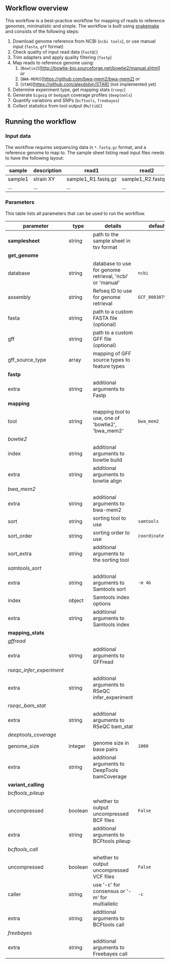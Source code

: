 ## Workflow overview

This workflow is a best-practice workflow for mapping of reads to reference genomes, minimalistic and simple.
The workflow is built using [snakemake](https://snakemake.readthedocs.io/en/stable/) and consists of the following steps:

1. Download genome reference from NCBI (`ncbi tools`), or use manual input (`fasta`, `gff` format)
2. Check quality of input read data (`FastQC`)
3. Trim adapters and apply quality filtering (`fastp`)
4. Map reads to reference genome using:
   1. (`Bowtie2`)[http://bowtie-bio.sourceforge.net/bowtie2/manual.shtml] _or_
   2. (`BWA-MEM2`)[https://github.com/bwa-mem2/bwa-mem2] _or_
   3. (`STAR`)[https://github.com/alexdobin/STAR] (not implemented yet)
5. Determine experiment type, get mapping stats (`rseqc`)
6. Generate `bigwig` or `bedgaph` coverage profiles (`deeptools`)
7. Quantify variations and SNPs (`bcftools`, `freebayes`)
8. Collect statistics from tool output (`MultiQC`)

## Running the workflow

### Input data

The workflow requires sequencing data in `*.fastq.gz` format, and a reference genome to map to.
The sample sheet listing read input files needs to have the following layout:

| sample  | description | read1               | read2               |
| ------- | ----------- | ------------------- | ------------------- |
| sample1 | strain XY   | sample1_R1.fastq.gz | sample1_R2.fastq.gz |
| ...     | ...         | ...                 | ...                 |

### Parameters

This table lists all parameters that can be used to run the workflow.

| parameter                | type    | details                                                  | default           |
| ------------------------ | ------- | -------------------------------------------------------- | ----------------- |
| **samplesheet**          | string  | path to the sample sheet in tsv format                   |                   |
| **get_genome**           |         |                                                          |                   |
| database                 | string  | database to use for genome retrieval, 'ncbi' or 'manual' | `ncbi`            |
| assembly                 | string  | Refseq ID to use for genome retrieval                    | `GCF_000307535.1` |
| fasta                    | string  | path to a custom FASTA file (optional)                   |                   |
| gff                      | string  | path to a custom GFF file (optional)                     |                   |
| gff_source_type          | array   | mapping of GFF source types to feature types             |                   |
| **fastp**                |         |                                                          |                   |
| extra                    | string  | additional arguments to Fastp                            |                   |
| **mapping**              |         |                                                          |                   |
| tool                     | string  | mapping tool to use, one of 'bowtie2', 'bwa_mem2'        | `bwa_mem2`        |
| _bowtie2_                |         |                                                          |                   |
| index                    | string  | additional arguments to bowtie build                     |                   |
| extra                    | string  | additional arguments to bowtie align                     |                   |
| _bwa_mem2_               |         |                                                          |                   |
| extra                    | string  | additional arguments to bwa-mem2                         |                   |
| sort                     | string  | sorting tool to use                                      | `samtools`        |
| sort_order               | string  | sorting order to use                                     | `coordinate`      |
| sort_extra               | string  | additional arguments to the sorting tool                 |                   |
| _samtools_sort_          |         |                                                          |                   |
| extra                    | string  | additional arguments to Samtools sort                    | `-m 4G`           |
| index                    | object  | Samtools index options                                   |                   |
| extra                    | string  | additional arguments to Samtools index                   |                   |
| **mapping_stats**        |         |                                                          |                   |
| _gffread_                |         |                                                          |                   |
| extra                    | string  | additional arguments to GFFread                          |                   |
| _rseqc_infer_experiment_ |         |                                                          |                   |
| extra                    | string  | additional arguments to RSeQC infer_experiment           |                   |
| _rseqc_bam_stat_         |         |                                                          |                   |
| extra                    | string  | additional arguments to RSeQC bam_stat                   |                   |
| _deeptools_coverage_     |         |                                                          |                   |
| genome_size              | integer | genome size in base pairs                                | `1000`            |
| extra                    | string  | additional arguments to DeepTools bamCoverage            |                   |
| **variant_calling**      |         |                                                          |                   |
| _bcftools_pileup_        |         |                                                          |                   |
| uncompressed             | boolean | whether to output uncompressed BCF files                 | `False`           |
| extra                    | string  | additional arguments to BCFtools pileup                  |                   |
| _bcftools_call_          |         |                                                          |                   |
| uncompressed             | boolean | whether to output uncompressed VCF files                 | `False`           |
| caller                   | string  | use '-c' for consensus or '-m' for multiallelic          | `-c`              |
| extra                    | string  | additional arguments to BCFtools call                    |                   |
| _freebayes_              |         |                                                          |                   |
| extra                    | string  | additional arguments to Freebayes call                   |                   |
